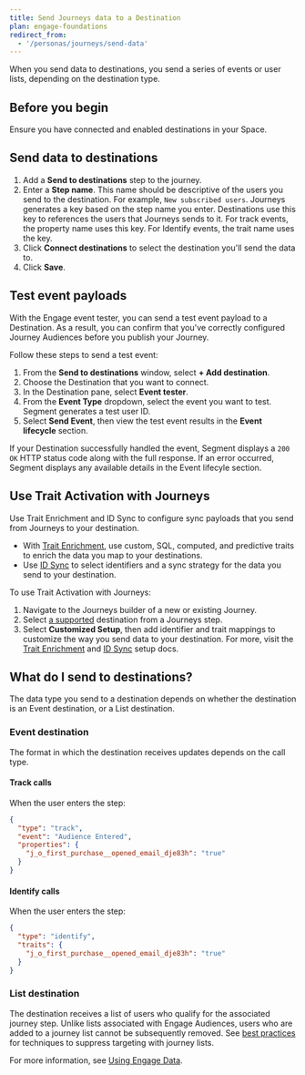 ```yaml
---
title: Send Journeys data to a Destination
plan: engage-foundations
redirect_from:
  - '/personas/journeys/send-data'
---
```


When you send data to destinations, you send a series of events or user lists, depending on the destination type.

## Before you begin

Ensure you have connected and enabled destinations in your Space.

## Send data to destinations

1. Add a **Send to destinations** step to the journey.
2. Enter a **Step name**. This name should be descriptive of the users you send to the destination. For example, `New subscribed users`. Journeys generates a key based on the step name you enter. Destinations use this key to references the users that Journeys sends to it. For track events, the property name uses this key. For Identify events, the trait name uses the key.
3. Click **Connect destinations** to select the destination you'll send the data to.
4. Click **Save**.

## Test event payloads

With the Engage event tester, you can send a test event payload to a Destination. As a result, you can confirm that you've correctly configured Journey Audiences before you publish your Journey.

Follow these steps to send a test event:

1. From the **Send to destinations** window, select **+ Add destination**.
2. Choose the Destination that you want to connect.
3. In the Destination pane, select **Event tester**.
4. From the **Event Type** dropdown, select the event you want to test. Segment generates a test user ID.
5. Select **Send Event**, then view the test event results in the **Event lifecycle** section.

If your Destination successfully handled the event, Segment displays a `200 OK` HTTP status code along with the full response. If an error occurred, Segment displays any available details in the Event lifecyle section.

## Use Trait Activation with Journeys

Use Trait Enrichment and ID Sync to configure sync payloads that you send from Journeys to your destination.
-  With [Trait Enrichment](/docs/engage/trait-activation/trait-enrichment/), use custom, SQL, computed, and predictive traits to enrich the data you map to your destinations. 
- Use [ID Sync](/docs/engage/trait-activation/id-sync/) to select identifiers and a sync strategy for the data you send to your destination.

To use Trait Activation with Journeys:
1. Navigate to the Journeys builder of a new or existing Journey. 
2. Select [a supported](/docs/engage/trait-activation/trait-activation-setup/#set-up-a-destination) destination from a Journeys step.
3. Select **Customized Setup**, then add identifier and trait mappings to customize the way you send data to your destination. For more, visit the [Trait Enrichment](/docs/engage/trait-activation/trait-enrichment/#customized-setup/) and [ID Sync](/docs/engage/trait-activation/id-sync/#customized-setup/) setup docs.


## What do I send to destinations?

The data type you send to a destination depends on whether the destination is an Event destination, or a List destination.

### Event destination

The format in which the destination receives updates depends on the call type.
 
#### Track calls

When the user enters the step:

```json
{
  "type": "track",
  "event": "Audience Entered",
  "properties": {
    "j_o_first_purchase__opened_email_dje83h": "true"
  }
}
```

#### Identify calls

When the user enters the step:

```json
{
  "type": "identify",
  "traits": {
    "j_o_first_purchase__opened_email_dje83h": "true"
  }
}
```

### List destination

The destination receives a list of users who qualify for the associated journey step. Unlike lists associated with Engage Audiences, users who are added to a journey list cannot be subsequently removed. See [best practices](/docs/engage/journeys/faq-best-practices#suppress-targeting-with-journey-lists) for techniques to suppress targeting with journey lists.

For more information, see [Using Engage Data](/docs/engage/using-engage-data/).
